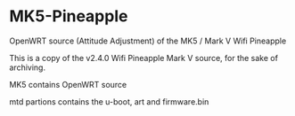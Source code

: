 # MK5-Pineapple
OpenWRT source (Attitude Adjustment) of the MK5 / Mark V Wifi Pineapple

This is a copy of the v2.4.0 Wifi Pineapple Mark V source, for the sake of archiving.

MK5 contains OpenWRT source

mtd partions contains the u-boot, art and firmware.bin

